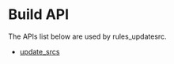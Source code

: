 <!-- Generated with Stardoc, Do Not Edit! -->
# Build API

The APIs list below are used by rules_updatesrc.

  * [update_srcs](/doc/updatesrc/update_srcs.md)

